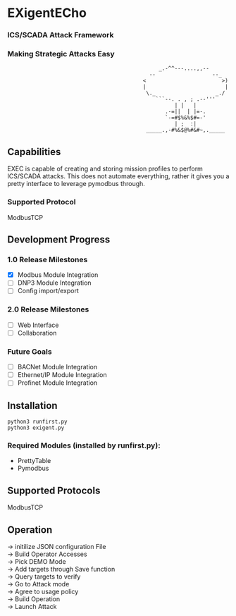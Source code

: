 # EXigentECho
### ICS/SCADA Attack Framework
### Making Strategic Attacks Easy



                                                    _.-^^---....,,--       
                                                 --                  --_  
                                               <                        >)
                                               |                         | 
                                                \._                   _./  
                                                   ```--. . , ; .--'''       
                                                         | |   |             
                                                      .-=||  | |=-.   
                                                      `-=#$%&%$#=-'   
                                                         | ;  :|     
                                                _____.,-#%&$@%#&#~,._____
                                               

## Capabilities
EXEC is capable of creating and storing mission profiles to perform ICS/SCADA attacks. This does not automate everything, rather it gives you a pretty interface to leverage pymodbus through.
### Supported Protocol
ModbusTCP

## Development Progress
### 1.0 Release Milestones
- [x] Modbus Module Integration
- [ ] DNP3 Module Integration
- [ ] Config import/export
### 2.0 Release Milestones
- [ ] Web Interface
- [ ] Collaboration
### Future Goals
- [ ] BACNet Module Integration
- [ ] Ethernet/IP Module Integration
- [ ] Profinet Module Integration

Installation
-----

```shell
python3 runfirst.py
python3 exigent.py
````

### Required Modules (installed by runfirst.py):
- PrettyTable
- Pymodbus

Supported Protocols
-----
ModbusTCP

Operation
-----

-> initilize JSON configuration File<br>
-> Build Operator Accesses<br>
-> Pick DEMO Mode<br>
-> Add targets through Save function<br>
-> Query targets to verify<br>
-> Go to Attack mode<br>
-> Agree to usage policy<br>
-> Build Operation<br>
-> Launch Attack

